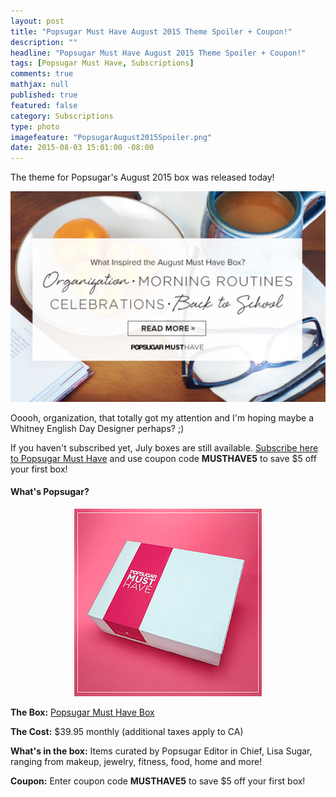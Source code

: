```yaml
---
layout: post
title: "Popsugar Must Have August 2015 Theme Spoiler + Coupon!"
description: ""
headline: "Popsugar Must Have August 2015 Theme Spoiler + Coupon!"
tags: [Popsugar Must Have, Subscriptions]
comments: true
mathjax: null
published: true
featured: false
category: Subscriptions
type: photo
imagefeature: "PopsugarAugust2015Spoiler.png"
date: 2015-08-03 15:01:00 -08:00
---
```


<p>The theme for Popsugar's August 2015 box was released today!</p>

<center><a href="http://popsugar-must-have.evyy.net/c/164125/137737/2706" target="_blank">
<img src="/images/PopsugarAugust2015Spoiler.png" border="0" style="border:none;max-width:100%;" alt="Popsugar Must Have August 2015 Theme Spoiler!" />
</a></center>

<p>Ooooh, organization, that totally got my attention and I'm hoping maybe a Whitney English Day Designer perhaps? ;)</p>

<p>If you haven't subscribed yet, July boxes are still available. <a href="http://popsugar-must-have.evyy.net/c/164125/137737/2706" target="_blank">Subscribe here to Popsugar Must Have</a> and use coupon code <b>MUSTHAVE5</b> to save $5 off your first box!</p>

<H4>What's Popsugar?</H4>
<CENTER><IMG SRC='/images/PopsugarBox.jpg'></CENTER>
<p><b>The Box:</b> <a href="http://popsugar-must-have.evyy.net/c/164125/137737/2706" target="_blank">Popsugar Must Have Box</a></p>
<p><b>The Cost:</b> $39.95 monthly (additional taxes apply to CA)</p>
<p><b>What's in the box:</b> Items curated by Popsugar Editor in Chief, Lisa Sugar, ranging from makeup, jewelry, fitness, food, home and more!</p>
<p><b>Coupon:</b> Enter coupon code <b>MUSTHAVE5</b> to save $5 off your first box!</p>
<br>
